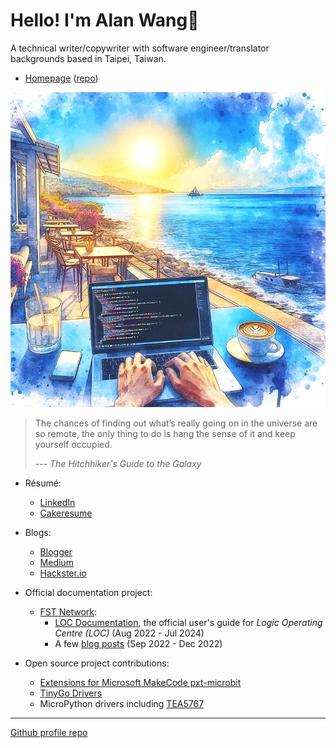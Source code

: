 # Hello! I'm Alan Wang👋

A technical writer/copywriter with software engineer/translator backgrounds based in Taipei, Taiwan.

- [Homepage](https://alankrantas.github.io/) ([repo](https://github.com/alankrantas/alankrantas.github.io))

![profile](profile.jpg)

> The chances of finding out what’s really going on in the universe are so remote, the only thing to do is hang the sense of it and keep yourself occupied.
> 
> --- _The Hitchhiker's Guide to the Galaxy_

- Résumé:
  - [LinkedIn](https://www.linkedin.com/in/alankrantas/)
  - [Cakeresume](https://www.cakeresume.com/krantas)

- Blogs:
  - [Blogger](https://krantasblog.blogspot.com/)
  - [Medium](https://medium.com/@alankrantas)
  - [Hackster.io](https://www.hackster.io/alankrantas)

- Official documentation project:
  - [FST Network](https://www.fst.network/):
    - [LOC Documentation](https://loc-documentation.vercel.app/), the official user's guide for _Logic Operating Centre (LOC)_ (Aug 2022 - Jul 2024)
    - A few [blog posts](https://www.fst.network/blog) (Sep 2022 - Dec 2022)

- Open source project contributions:
  - [Extensions for Microsoft MakeCode pxt-microbit](https://makecode.microbit.org/extensions)
  - [TinyGo Drivers](https://pkg.go.dev/tinygo.org/x/drivers)
  - MicroPython drivers including [TEA5767](https://github.com/alankrantas/micropython-TEA5767)

---

[Github profile repo](https://github.com/alankrantas/alankrantas)
